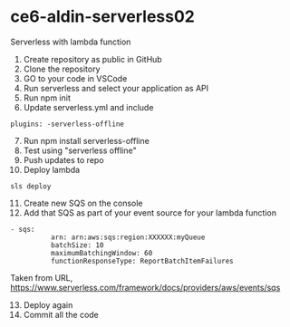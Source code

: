# ce6-aldin-serverless02

Serverless with lambda function

1. Create repository as public in GitHub
2. Clone the repository
3. GO to your code in VSCode
4. Run serverless and select your application as API
5. Run npm init
6. Update serverless.yml and include

```
plugins: -serverless-offline
```

7. Run npm install serverless-offline
8. Test using "serverless offline"
9. Push updates to repo
10. Deploy lambda
```
sls deploy
```

11. Create new SQS on the console
12. Add that SQS as part of your event source for your lambda function
```
- sqs:
          arn: arn:aws:sqs:region:XXXXXX:myQueue
          batchSize: 10
          maximumBatchingWindow: 60
          functionResponseType: ReportBatchItemFailures
```
Taken from URL, https://www.serverless.com/framework/docs/providers/aws/events/sqs

13. Deploy again
14. Commit all the code

